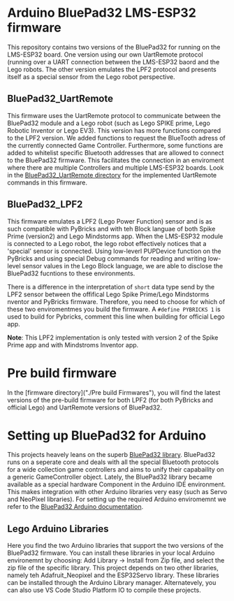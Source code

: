 # Arduino BluePad32 LMS-ESP32 firmware

This repository contains two versions of the BluePad32 for running on the LMS-ESP32 board. One version using our own UartRemote protocol (running over a UART connection  between the LMS-ESP32 baord and the Lego robots. The other version emulates the LPF2 protocol and presents itself as a special sensor from the Lego robot perspective.

## BluePad32_UartRemote

This firmware uses the UartRemote protocol to communicate between the BluePad32 module and a Lego robot (such as Lego SPIKE prime, Lego Robotic Inventor or Lego EV3). This version has more functions compared to the LPF2 version. We added functions to request the BlueTooth adress of the currently connected Game Controller. Furthermore, some functions are added to whitelist specific Bluetooth addresses that are allowed to connect to the  BluePad32 firmware. This facilitates the connection in an enviroment where there are multiple Controllers and multiple LMS-ESP32 boards.
Look in the [BluePad32_UartRemote directory](./Bluepad32_UartRemote) for the implemented UartRemote commands in this firmware.

## BluePad32_LPF2

This firmware emulates a LPF2 (Lego Power Function) sensor and is as such compatible with PyBricks and with teh Block languae of both Spike Prime (version2) and Lego Mindstorms app. When the LMS-ESP32 module is connected to a Lego robot, the lego robot effectively notices that a 'special' sensor is connected. Using low-leverl PUPDevice function on the PyBricks and using special Debug commands for reading and writing low-level sensor values in the Lego Block language, we are able to disclose the BluePad32 fucntions to these  environments.

There is a difference in the interpretation of `short` data type send by the LPF2 sensor between the offifical Lego Spike Prime/Lego Mindstorms nventor and PyBricks firmware. Therefore, you need to choose for which of these two enviromentmes you build the firmware. A `#define PYBRICKS 1` is used to build for Pybricks, comment this line when building for official Lego app. 

**Note**: This LPF2 implementation is only tested with version 2 of the Spike Prime app and with Mindstroms Inventor app.

# Pre build firmware

In the [firmware directory]("./Pre build Firmwares"), you will find the latest versions of the pre-build firmware for both LPF2 (for both PyBricks and official Lego) and UartRemote versions of BluePad32.

# Setting up BluePad32 for Arduino
This projects heavely leans on the superb [BluePad32 library](). BluePad32 runs on a seperate core and deals with all the special Bluetooth protocols for a wide collection game controllers and aims to unify their capabaility on a generic GameController object. Lately, the BluePad32 library became available as a special hardware Component in the Arduino IDE environment. This makes integration with other Arduino libraries very easy (such as Servo and NeoPixel libraries).
For setting up the required Arduino enviromemnt we refer to the [BluePad32 Arduino documentation](https://github.com/ricardoquesada/bluepad32/blob/main/docs/plat_arduino.md).

## Lego Arduino Libraries
Here you find the two Arduino libraries that support the two versions of the BluePad32 firmware. You can install these libraries in your local Arduino environemnt by choosing: Add Library -> Install from Zip file, and select the zip file of the specific library. This project depends on two other libraries, namely teh Adafruit_Neopixel and the ESP32Servo library. These libraries can be installed through the Arduino Library manager. Alternatevely, you can also use VS Code Studio Platform IO to compile these projects.


